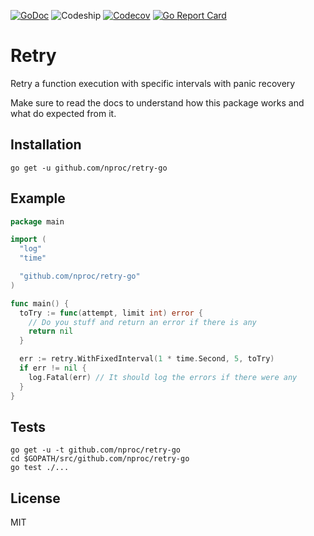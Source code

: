 [![GoDoc](https://img.shields.io/badge/godoc-reference-blue.svg?style=flat-square)](https://godoc.org/github.com/nproc/retry-go)
![Codeship](https://img.shields.io/codeship/3e5c23f0-c2d6-0133-421c-025eedb952b8.svg?style=flat-square)
[![Codecov](https://img.shields.io/codecov/c/github/nproc/retry-go.svg?style=flat-square)](https://codecov.io/github/nproc/retry-go)
[![Go Report Card](https://img.shields.io/badge/go_report-A+-brightgreen.svg?style=flat-square)](https://goreportcard.com/report/github.com/nproc/retry-go)

# Retry

Retry a function execution with specific intervals with panic recovery

Make sure to read the docs to understand how this package works and what do
expected from it.

## Installation

```
go get -u github.com/nproc/retry-go
```

## Example

```go
package main

import (
  "log"
  "time"

  "github.com/nproc/retry-go"
)

func main() {
  toTry := func(attempt, limit int) error {
    // Do you stuff and return an error if there is any
    return nil
  }

  err := retry.WithFixedInterval(1 * time.Second, 5, toTry)
  if err != nil {
    log.Fatal(err) // It should log the errors if there were any
  }
}
```

## Tests

```
go get -u -t github.com/nproc/retry-go
cd $GOPATH/src/github.com/nproc/retry-go
go test ./...
```

## License

MIT
